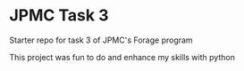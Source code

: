 # JPMC Task 3
Starter repo for task 3 of JPMC's Forage program

This project was fun to do and enhance my skills with python
